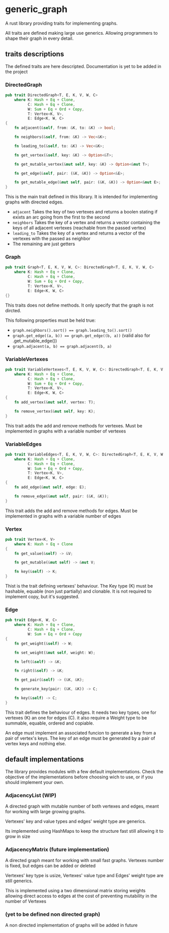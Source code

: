 # generic_graph

A rust library providing traits for implementing graphs.

All traits are defined making large use generics. Allowing programmers to shape their graph in every detail.

## traits descriptions

The defined traits are here descripted. Documentation is yet to be added in the project

### DirectedGraph

```rust
pub trait DirectedGraph<T, E, K, V, W, C>
    where K: Hash + Eq + Clone,
          C: Hash + Eq + Clone,
          W: Sum + Eq + Ord + Copy,
          T: Vertex<K, V>,
          E: Edge<K, W, C>
{
    fn adjacent(&self, from: &K, to: &K) -> bool;

    fn neighbors(&self, from: &K) -> Vec<&K>;

    fn leading_to(&self, to: &K) -> Vec<&K>;

    fn get_vertex(&self, key: &K) -> Option<&T>;

    fn get_mutable_vertex(&mut self, key: &K) -> Option<&mut T>;

    fn get_edge(&self, pair: (&K, &K)) -> Option<&E>;

    fn get_mutable_edge(&mut self, pair: (&K, &K)) -> Option<&mut E>;
}
```

This is the main trait defined in this library. It is intended for implementing graphs with directed edges. 

* `adjacent` Takes the key of two vertexes and returns a boolen stating if exixts an arc going from the first to the second
* `neighbors` Takes the key of a vertex and returns a vector containing the keys of all adjacent vertexes (reachable from the passed vertex)
* `leading_to` Takes the key of a vertex and returns a vector of the vertexes with the passed as neighbor
* The remaining are just getters

### Graph

```rust
pub trait Graph<T, E, K, V, W, C>: DirectedGraph<T, E, K, V, W, C>
    where K: Hash + Eq + Clone,
          C: Hash + Eq + Clone,
          W: Sum + Eq + Ord + Copy,
          T: Vertex<K, V>,
          E: Edge<K, W, C>
{}
```

This traits does not define methods. It only specify that the graph is not dircted.

This following properties must be held true:

* `graph.neighbors().sort() == graph.leading_to().sort()`
* `graph.get_edge((a, b)) == graph.get_edge((b, a))` (valid also for .get_mutable_edge())
* `graph.adjacent(a, b) == graph.adjacent(b, a)`

### VariableVertexes

```rust
pub trait VariableVertexes<T, E, K, V, W, C>: DirectedGraph<T, E, K, V, W, C>
    where K: Hash + Eq + Clone,
          C: Hash + Eq + Clone,
          W: Sum + Eq + Ord + Copy,
          T: Vertex<K, V>,
          E: Edge<K, W, C>
{
    fn add_vertex(&mut self, vertex: T);

    fn remove_vertex(&mut self, key: K);
}
```

This trait adds the add and remove methods for vertexes. Must be implemented in graphs with a variable number of vertexes

### VariableEdges

```rust
pub trait VariableEdges<T, E, K, V, W, C>: DirectedGraph<T, E, K, V, W, C>
    where K: Hash + Eq + Clone,
          C: Hash + Eq + Clone,
          W: Sum + Eq + Ord + Copy,
          T: Vertex<K, V>,
          E: Edge<K, W, C>
{
    fn add_edge(&mut self, edge: E);

    fn remove_edge(&mut self, pair: (&K, &K));
}

```

This trait adds the add and remove methods for edges. Must be implemented in graphs with a variable number of edges

### Vertex

```rust
pub trait Vertex<K, V>
    where K: Hash + Eq + Clone
{
    fn get_value(&self) -> &V;

    fn get_mutable(&mut self) -> &mut V;

    fn key(&self) -> K;
}
```

Thist is the trait defining vertexes' behaviour. The Key type (K) must be hashable, equable (non just partially) and clonable.
It is not required to implement copy, but it's suggested.

### Edge

```rust
pub trait Edge<K, W, C>
    where K: Hash + Eq + Clone,
          C: Hash + Eq + Clone,
          W: Sum + Eq + Ord + Copy
{
    fn get_weight(&self) -> W;

    fn set_weight(&mut self, weight: W);

    fn left(&self) -> &K;

    fn right(&self) -> &K;

    fn get_pair(&self) -> (&K, &K);

    fn generate_key(pair: (&K, &K)) -> C;

    fn key(&self) -> C;
}
```

This trait defines the behaviour of edges. It needs two key types, one for vertexes (K) an one for edges (C). 
it also require a Weight type to be summable, equable, ordered and copiable.

An edge must implement an associated funcion to generate a key from a pair of vertex's keys. 
The key of an edge must be generated by a pair of vertex keys and nothing else.

## default implementations

The library provides modules with a few default implementations. 
Check the objective of the implementations before choosing wich to use, or if you should implement your own.

### AdjacencyList (WIP)

A directed graph with mutable number of both vertexes and edges, meant for working with large growing graphs.

Vertexes' key and value types and edges' weight type are generics.

Its implemented using HashMaps to keep the structure fast still allowing it to grow in size

### AdjacencyMatrix (future implementation)

A directed graph meant for working with small fast graphs. Vertexes number is fixed, but edges can be added or deleted

Vertexes' key type is usize, Vertexes' value type and Edges' weight type are still generics.

This is implemented using a two dimensional matrix storing weights allowing direct access to edges 
at the cost of preventing mutability in the number of Vertexes

### (yet to be defined non directed graph)

A non directed implementation of graphs will be added in future
